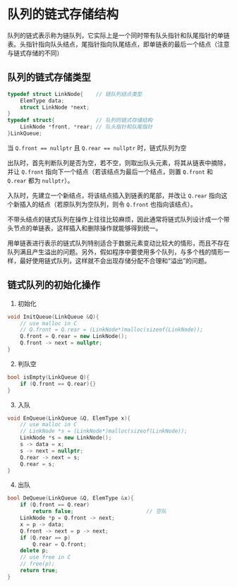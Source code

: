# 队列的链式存储结构

队列的链式表示称为链队列，它实际上是一个同时带有队头指针和队尾指针的单链表。头指针指向队头结点，尾指针指向队尾结点，即单链表的最后一个结点（注意与链式存储的不同）

## 队列的链式存储类型

```cpp
typedef struct LinkNode{    // 链队列结点类型
    ElemType data;
    struct LinkNode *next;
}
typedef struct{             // 队列的链式存储结构
    LinkNode *front, *rear; // 队头指针和队尾指针
}LinkQueue;
```

当 `Q.front == nullptr` 且 `Q.rear == nullptr` 时，链式队列为空

出队时，首先判断队列是否为空，若不空，则取出队头元素，将其从链表中摘除，并让 `Q.front` 指向下一个结点（若该结点为最后一个结点，则置 `Q.front` 和 `Q.rear` 都为 `nullptr`）。

入队时，先建立一个新结点，将该结点插入到链表的尾部，并改让 `Q.rear` 指向这个新插入的结点（若原队列为空队列，则令 `Q.front` 也指向该结点）。

不带头结点的链式队列在操作上往往比较麻烦，因此通常将链式队列设计成一个带头节点的单链表，这样插入和删除操作就能够得到统一。

用单链表进行表示的链式队列特别适合于数据元素变动比较大的情形，而且不存在队列满且产生溢出的问题。另外，假如程序中要使用多个队列，与多个栈的情形一样，最好使用链式队列，这样就不会出现存储分配不合理和“溢出”的问题。

## 链式队列的初始化操作

1. 初始化

```cpp
void InitQueue(LinkQueue &Q){
    // use malloc in C
    // Q.front = Q.rear = (LinkNode*)malloc(sizeof(LinkNode));
    Q.front = Q.rear = new LinkNode();
    Q.front -> next = nullptr;
}
```

2. 判队空

```cpp
bool isEmpty(LinkQueue Q){
    if (Q.front == Q.rear){}
}
```

3. 入队

```cpp
void EnQueue(LinkQueue &Q, ElemType x){
    // use malloc in C
    // LinkNode *s = (LinkNode*)malloc(sizeof(LinkNode));
    LinkNode *s = new LinkNode();
    s -> data = x;
    s -> next = nullptr;
    Q.rear -> next = s;
    Q.rear = s;
}
```

4. 出队

```cpp
bool DeQueue(LinkQueue &Q, ElemType &x){
    if (Q.front == Q.rear)
        return false;                       // 空队
    LinkNode *p = Q.front -> next;
    x = p -> data;
    Q.front -> next = p -> next;
    if (Q.rear == p)
        Q.rear = Q.front;
    delete p;
    // use free in C
    // free(p);
    return true;
}
```
